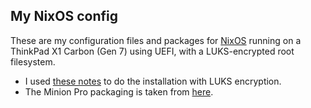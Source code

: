 ## My NixOS config

These are my configuration files and packages for [NixOS](https://nixos.org/) running on a ThinkPad X1 Carbon (Gen 7) using UEFI, with a LUKS-encrypted root filesystem.

- I used [these notes](https://gist.github.com/martijnvermaat/76f2e24d0239470dd71050358b4d5134) to do the installation with LUKS encryption.
- The Minion Pro packaging is taken from [here](https://github.com/clefru/nur-packages/blob/master/pkgs/minionpro/default.nix).